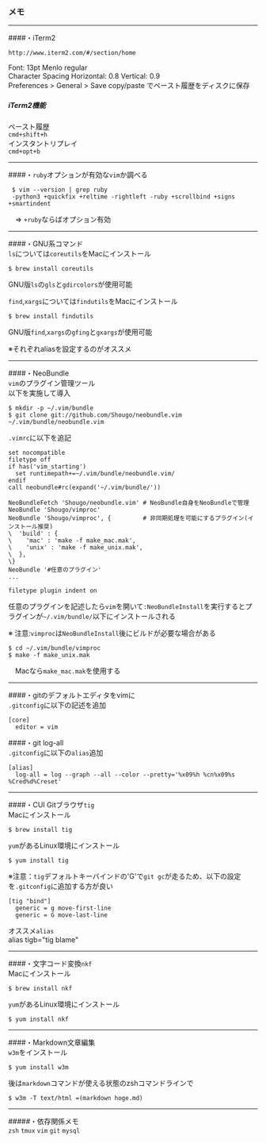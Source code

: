 ### メモ  
***  
####・iTerm2  

    http://www.iterm2.com/#/section/home    

Font: 13pt Menlo regular  
Character Spacing Horizontal: 0.8 Vertical: 0.9  
Preferences > General > Save copy/paste でペースト履歴をディスクに保存 
  
##### iTerm2機能  
ペースト履歴  
``cmd+shift+h``  
インスタントリプレイ  
``cmd+opt+b``  

***  
####・`ruby`オプションが有効な`vim`か調べる  

     $ vim --version | grep ruby    
     -python3 +quickfix +reltime -rightleft -ruby +scrollbind +signs +smartindent    

　=> `+ruby`ならばオプション有効  

***  
####・GNU系コマンド  
``ls``については``coreutils``をMacにインストール  

    $ brew install coreutils    

GNU版``ls``の``gls``と``gdircolors``が使用可能  

``find``,``xargs``については``findutils``をMacにインストール  

    $ brew install findutils    

GNU版``find``,``xargs``の``gfing``と``gxargs``が使用可能  

※それぞれaliasを設定するのがオススメ  

***  
####・NeoBundle  
`vim`のプラグイン管理ツール  
以下を実施して導入  

    $ mkdir -p ~/.vim/bundle    
    $ git clone git://github.com/Shougo/neobundle.vim ~/.vim/bundle/neobundle.vim    

`.vimrc`に以下を追記  

    set nocompatible    
    filetype off    
    if has('vim_starting')    
      set runtimepath+=~/.vim/bundle/neobundle.vim/    
    endif    
    call neobundle#rc(expand('~/.vim/bundle/'))    
    
    NeoBundleFetch 'Shougo/neobundle.vim' # NeoBundle自身をNeoBundleで管理    
    NeoBundle 'Shougo/vimproc'            
    NeoBundle 'Shougo/vimproc', {         # 非同期処理を可能にするプラグイン(インストール推奨)    
    \  'build' : {    
    \    'mac' : 'make -f make_mac.mak',    
    \    'unix' : 'make -f make_unix.mak',    
    \  },    
    \}    
    NeoBundle '#任意のプラグイン'    
    ...    
    
    filetype plugin indent on    

任意のプラグインを記述したら`vim`を開いて`:NeoBundleInstall`を実行するとプラグインが`~/.vim/bundle/`以下にインストールされる  

※ 注意:`vimproc`は`NeoBundleInstall`後にビルドが必要な場合がある  

    $ cd ~/.vim/bundle/vimproc    
    $ make -f make_unix.mak    

　Macなら`make_mac.mak`を使用する  

***  
####・gitのデフォルトエディタをvimに  
``.gitconfig``に以下の記述を追加  

    [core]    
      editor = vim    

####・git log-all  
``.gitconfig``に以下の``alias``追加  

    [alias]    
      log-all = log --graph --all --color --pretty='%x09%h %cn%x09%s %Cred%d%Creset'    

***  
####・CUI Gitブラウザ``tig``  
Macにインストール  

    $ brew install tig    

``yum``があるLinux環境にインストール  

    $ yum install tig    
  
  
※注意：``tig``デフォルトキーバインドの'G'で``git gc``が走るため、以下の設定を``.gitconfig``に追加する方が良い  

    [tig "bind"]    
      generic = g move-first-line    
      generic = G move-last-line    

オススメ`alias`  
    alias tigb="tig blame"    

***  
####・文字コード変換``nkf``  
Macにインストール  

    $ brew install nkf    

``yum``があるLinux環境にインストール  

    $ yum install nkf    

***  
####・Markdown文章編集  
``w3m``をインストール  

    $ yum install w3m    


後は``markdown``コマンドが使える状態のzshコマンドラインで  

    $ w3m -T text/html =(markdown hoge.md)

***  
#####・依存関係メモ  
``zsh`` ``tmux`` ``vim`` ``git`` ``mysql``  
